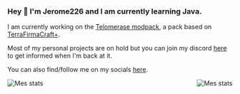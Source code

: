 ### Hey 👋 I'm Jerome226 and I am currently learning Java.

I am currently working on the [Telomerase modpack](https://github.com/facetorched/telomerase), a pack based on [TerraFirmaCraft+](https://www.curseforge.com/minecraft/mc-mods/terrafirmacraftplus).

Most of my personal projects are on hold but you can join my discord [here](https://discord.gg/buZSuyxype) to get informed when I'm back at it.

You can also find/follow me on my socials [here](https://solo.to/jerome226).

<img align="left" alt="Mes stats" src="https://github-readme-stats.vercel.app/api?username=Jerome226&show_icons=true&hide_border=true&theme=radical"/>
<img align="right" alt="Mes stats" src="https://github-readme-stats.vercel.app/api/top-langs/?username=Jerome226&show_icons=true&hide_border=true&theme=radical" />
